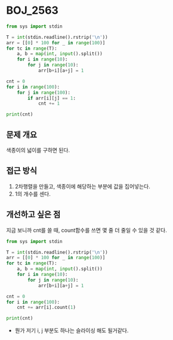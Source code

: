 # BOJ_2563

```python
from sys import stdin

T = int(stdin.readline().rstrip('\n'))
arr = [[0] * 100 for _ in range(100)]
for tc in range(T):
    a, b = map(int, input().split())
    for i in range(10):
        for j in range(10):
            arr[b+i][a+j] = 1

cnt = 0
for i in range(100):
    for j in range(100):
        if arr[i][j] == 1:
            cnt += 1

print(cnt)

```

## 문제 개요

색종이의 넓이를 구하면 된다.



## 접근 방식

1. 2차행렬을 만들고, 색종이에 해당하는 부분에 값을 집어넣는다.
2. 1의 개수를 센다.



## 개선하고 싶은 점

지금 보니까 cnt를 쓸 때, count함수를 쓰면 몇 줄 더 줄일 수 있을 것 같다.

```python
from sys import stdin

T = int(stdin.readline().rstrip('\n'))
arr = [[0] * 100 for _ in range(100)]
for tc in range(T):
    a, b = map(int, input().split())
    for i in range(10):
        for j in range(10):
            arr[b+i][a+j] = 1

cnt = 0
for i in range(100):
    cnt += arr[i].count(1)

print(cnt)
```

- 뭔가 저기 i, j 부분도 하나는 슬라이싱 해도 될거같다.
